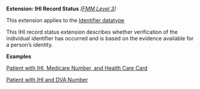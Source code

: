 **Extension: IHI Record Status**  *[[FMM Level 3](guidance.html)]*

This extension applies to the [Identifier datatype](http://hl7.org/fhir/datatypes.html#identifier) 

This IHI record status extension describes whether verification of the individual identifier has occurred and is based on the evidence available for a person’s identity.

**Examples**

[Patient with IHI, Medicare Number, and Health Care Card](Patient-example0.html)

[Patient with IHI and DVA Number](Patient-example1.html)
